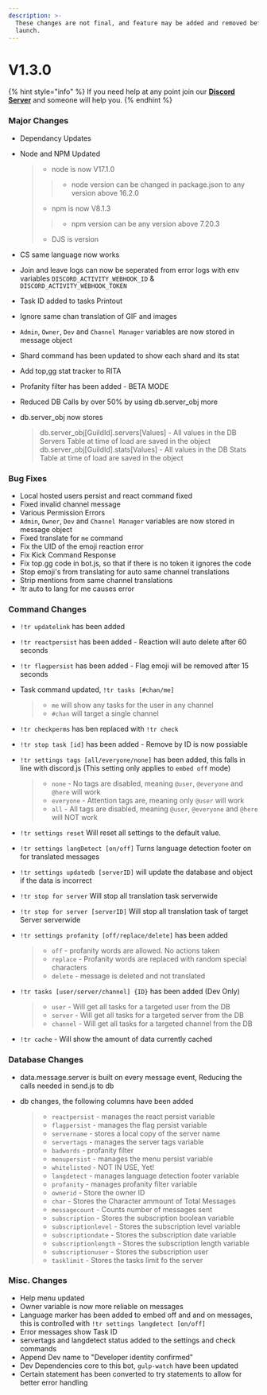 ```yaml
---
description: >-
  These changes are not final, and feature may be added and removed before
  launch.
---
```


# V1.3.0

{% hint style="info" %}
If you need help at any point join our [**Discord Server**](https://discord.gg/mgNR64R) and someone will help you.
{% endhint %}

### Major Changes

* Dependancy Updates
*   Node and NPM Updated

    > * node is now V17.1.0
    >
    > > * node version can be changed in package.json to any version above 16.2.0
    >
    > * npm is now V8.1.3
    >
    > > * npm version can be any version above 7.20.3
    >
    > * DJS is version
* CS same language now works
* Join and leave logs can now be seperated from error logs with env variables `DISCORD_ACTIVITY_WEBHOOK_ID` & `DISCORD_ACTIVITY_WEBHOOK_TOKEN`
* Task ID added to tasks Printout
* Ignore same chan translation of GIF and images
* `Admin`, `Owner`, `Dev` and `Channel Manager` variables are now stored in message object
* Shard command has been updated to show each shard and its stat
* Add top,gg stat tracker to RITA
* Profanity filter has been added - BETA MODE
* Reduced DB Calls by over 50% by using db.server\_obj more
*   db.server\_obj now stores

    > db.server\_obj\[GuildId].servers\[Values] - All values in the DB Servers Table at time of load are saved in the object db.server\_obj\[GuildId].stats\[Values] - All values in the DB Stats Table at time of load are saved in the object

### Bug Fixes

* Local hosted users persist and react command fixed
* Fixed invalid channel message
* Various Permission Errors
* `Admin`, `Owner`, `Dev` and `Channel Manager` variables are now stored in message object
* Fixed translate for `me` command
* Fix the UID of the emoji reaction error
* Fix Kick Command Response
* Fix top.gg code in bot.js, so that if there is no token it ignores the code
* Stop emoji's from translating for auto same channel translations
* Strip mentions from same channel translations
* !tr auto to lang for me causes error

### Command Changes

* `!tr updatelink` has been added
* `!tr reactpersist` has been added - Reaction will auto delete after 60 seconds
* `!tr flagpersist` has been added - Flag emoji will be removed after 15 seconds
*   Task command updated, `!tr tasks [#chan/me]`

    > * `me` will show any tasks for the user in any channel
    > * `#chan` will target a single channel
* `!tr checkperms` has ben replaced with `!tr check`
* `!tr stop task [id]` has been added - Remove by ID is now possiable
*   `!tr settings tags [all/everyone/none]` has been added, this falls in line with discord.js (This setting only applies to `embed off` mode)

    > * `none` - No tags are disabled, meaning `@user`, `@everyone` and `@here` will work
    > * `everyone` - Attention tags are, meaning only `@user` will work
    > * `all` - All tags are disabled, meaning `@user`, `@everyone` and `@here` will NOT work
* `!tr settings reset` Will reset all settings to the default value.
* `!tr settings langDetect [on/off]` Turns language detection footer on for translated messages
* `!tr settings updatedb [serverID]` will update the database and object if the data is incorrect
* `!tr stop for server` Will stop all translation task serverwide
* `!tr stop for server [serverID]` Will stop all translation task of target Server serverwide
*   `!tr settings profanity [off/replace/delete]` has been added

    > * `off` - profanity words are allowed. No actions taken
    > * `replace` - Profanity words are replaced with random special characters
    > * `delete` - message is deleted and not translated
*   `!tr tasks [user/server/channel] {ID}` has been added (Dev Only)

    > * `user` - Will get all tasks for a targeted user from the DB
    > * `server` - Will get all tasks for a targeted server from the DB
    > * `channel` - Will get all tasks for a targeted channel from the DB
* `!tr cache` - Will show the amount of data currently cached

### Database Changes

* data.message.server is built on every message event, Reducing the calls needed in send.js to db
*   db changes, the following columns have been added

    > * `reactpersist` - manages the react persist variable
    > * `flagpersist` - manages the flag persist variable
    > * `servername` - stores a local copy of the server name
    > * `servertags` - manages the server tags variable
    > * `badwords` - profanity filter
    > * `menupersist` - manages the menu persist variable
    > * `whitelisted` - NOT IN USE, Yet!
    > * `langdetect` - manages language detection footer variable
    > * `profanity` - manages profanity filter variable
    > * `ownerid` - Store the owner ID
    > * `char` - Stores the Character ammount of Total Messages
    > * `messagecount` - Counts number of messages sent
    > * `subscription` - Stores the subscription boolean variable
    > * `subscriptionlevel` - Stores the subscription level variable
    > * `subscriptiondate` - Stores the subscription date variable
    > * `subscriptionlength` - Stores the subscription length variable
    > * `subscriptionuser` - Stores the subscription user
    > * `tasklimit` - Stores the tasks limit fo the server

### Misc. Changes

* Help menu updated
* Owner variable is now more reliable on messages
* Language marker has been added to embed off and and on messages, this is controlled with `!tr settings langdetect [on/off]`
* Error messages show Task ID
* servertags and langdetect status added to the settings and check commands
* Append Dev name to "Developer identity confirmed"
* Dev Dependencies core to this bot, `gulp-watch` have been updated
* Certain statement has been converted to try statements to allow for better error handling
